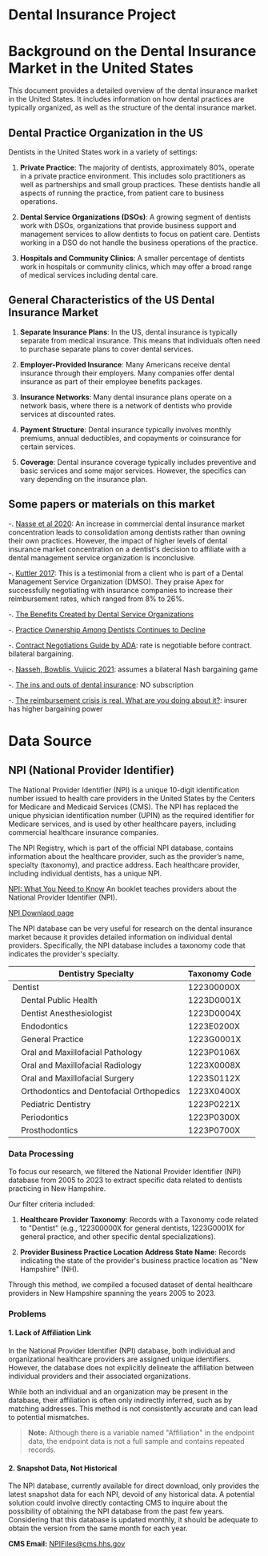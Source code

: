 # Dental Insurance Project
 
# Background on the Dental Insurance Market in the United States

This document provides a detailed overview of the dental insurance market in the United States. It includes information on how dental practices are typically organized, as well as the structure of the dental insurance market.

## Dental Practice Organization in the US

Dentists in the United States work in a variety of settings:

1. **Private Practice**: The majority of dentists, approximately 80%, operate in a private practice environment. This includes solo practitioners as well as partnerships and small group practices. These dentists handle all aspects of running the practice, from patient care to business operations.

2. **Dental Service Organizations (DSOs)**: A growing segment of dentists work with DSOs, organizations that provide business support and management services to allow dentists to focus on patient care. Dentists working in a DSO do not handle the business operations of the practice.

3. **Hospitals and Community Clinics**: A smaller percentage of dentists work in hospitals or community clinics, which may offer a broad range of medical services including dental care.

## General Characteristics of the US Dental Insurance Market

1. **Separate Insurance Plans**: In the US, dental insurance is typically separate from medical insurance. This means that individuals often need to purchase separate plans to cover dental services.

2. **Employer-Provided Insurance**: Many Americans receive dental insurance through their employers. Many companies offer dental insurance as part of their employee benefits packages.

3. **Insurance Networks**: Many dental insurance plans operate on a network basis, where there is a network of dentists who provide services at discounted rates.

4. **Payment Structure**: Dental insurance typically involves monthly premiums, annual deductibles, and copayments or coinsurance for certain services.

5. **Coverage**: Dental insurance coverage typically includes preventive and basic services and some major services. However, the specifics can vary depending on the insurance plan.


## Some papers or materials on this market
-. [Nasse et al 2020](Documents/References/Nasseh%20et%20al._2020.pdf): An increase in commercial dental insurance market concentration leads to consolidation among dentists rather than owning their own practices. However, the impact of higher levels of dental insurance market concentration on a dentist's decision to affiliate with a dental management service organization is inconclusive.

-. [Kuttler 2017](https://www.groupdentistrynow.com/dso-group-blog/dso-case-study-reimbursement/): This is a testimonial from a client who is part of a Dental Management Service Organization (DMSO). They praise Apex for successfully negotiating with insurance companies to increase their reimbursement rates, which ranged from 8% to 26%. 

-. [The Benefits Created by Dental Service Organizations](Documents/References/DSOFinal.pdf)

-. [Practice Ownership Among Dentists Continues to Decline](https://www.ada.org/-/media/project/ada-organization/ada/ada-org/files/resources/research/hpi/hpigraphic_practice_ownership_among_dentists_decline.pdf)

-. [Contract Negotiations Guide by ADA](https://www.ada.org/resources/practice/dental-insurance/contract-negotiations-guide): rate is negotiable before contract. bilateral bargaining.

-. [Nasseh, Bowblis, Vujicic 2021](Documents/References/Nasseh,%20Bowblis,%20Vujicic_2021.pdf): assumes a bilateral Nash bargaining game

-. [The ins and outs of dental insurance](https://www.sciencedirect.com/science/article/abs/pii/S0002817714644111?via%3Dihub): NO subscription 

-. [The reimbursement crisis is real. What are you doing about it?](https://www.dentaleconomics.com/macro-op-ed/article/16386229/the-reimbursement-crisis-is-real-what-are-you-doing-about-it): insurer has higher bargaining power

# Data Source
## NPI (National Provider Identifier) 

The National Provider Identifier (NPI) is a unique 10-digit identification number issued to health care providers in the United States by the Centers for Medicare and Medicaid Services (CMS). The NPI has replaced the unique physician identification number (UPIN) as the required identifier for Medicare services, and is used by other healthcare payers, including commercial healthcare insurance companies.

The NPI Registry, which is part of the official NPI database, contains information about the healthcare provider, such as the provider’s name, specialty (taxonomy), and practice address. Each healthcare provider, including individual dentists, has a unique NPI.

[NPI: What You Need to Know](https://www.cms.gov/outreach-and-education/medicare-learning-network-mln/mlnproducts/downloads/npi-what-you-need-to-know.pdf) An booklet teaches providers about the National Provider Identifier (NPI). 

[NPI Downlaod page](https://download.cms.gov/nppes/NPI_Files.html)

The NPI database can be very useful for research on the dental insurance market because it provides detailed information on individual dental providers. Specifically, the NPI database includes a taxonomy code that indicates the provider's specialty.

| Dentistry Specialty | Taxonomy Code |
|---|---|
| Dentist | 122300000X |
| &nbsp;&nbsp;&nbsp;&nbsp;Dental Public Health | 1223D0001X |
| &nbsp;&nbsp;&nbsp;&nbsp;Dentist Anesthesiologist | 1223D0004X |
| &nbsp;&nbsp;&nbsp;&nbsp;Endodontics | 1223E0200X |
| &nbsp;&nbsp;&nbsp;&nbsp;General Practice | 1223G0001X |
| &nbsp;&nbsp;&nbsp;&nbsp;Oral and Maxillofacial Pathology | 1223P0106X |
| &nbsp;&nbsp;&nbsp;&nbsp;Oral and Maxillofacial Radiology | 1223X0008X |
| &nbsp;&nbsp;&nbsp;&nbsp;Oral and Maxillofacial Surgery | 1223S0112X |
| &nbsp;&nbsp;&nbsp;&nbsp;Orthodontics and Dentofacial Orthopedics | 1223X0400X |
| &nbsp;&nbsp;&nbsp;&nbsp;Pediatric Dentistry | 1223P0221X |
| &nbsp;&nbsp;&nbsp;&nbsp;Periodontics | 1223P0300X |
| &nbsp;&nbsp;&nbsp;&nbsp;Prosthodontics | 1223P0700X |

### Data Processing

To focus our research, we filtered the National Provider Identifier (NPI) database from 2005 to 2023 to extract specific data related to dentists practicing in New Hampshire.

Our filter criteria included:

1. **Healthcare Provider Taxonomy**: Records with a Taxonomy code related to "Dentist" (e.g., 122300000X for general dentists, 1223G0001X for general practice, and other specific dental specializations).

2. **Provider Business Practice Location Address State Name**: Records indicating the state of the provider's business practice location as "New Hampshire" (NH).

Through this method, we compiled a focused dataset of dental healthcare providers in New Hampshire spanning the years 2005 to 2023.

### Problems

#### 1. Lack of Affiliation Link
In the National Provider Identifier (NPI) database, both individual and organizational healthcare providers are assigned unique identifiers. However, the database does not explicitly delineate the affiliation between individual providers and their associated organizations.

While both an individual and an organization may be present in the database, their affiliation is often only indirectly inferred, such as by matching addresses. This method is not consistently accurate and can lead to potential mismatches.

> **Note:** Although there is a variable named "Affiliation" in the endpoint data, the endpoint data is not a full sample and contains repeated records.

#### 2. Snapshot Data, Not Historical
The NPI database, currently available for direct download, only provides the latest snapshot data for each NPI, devoid of any historical data. A potential solution could involve directly contacting CMS to inquire about the possibility of obtaining the NPI database from the past few years. Considering that this database is updated monthly, it should be adequate to obtain the version from the same month for each year.

**CMS Email:** [NPIFiles@cms.hhs.gov](mailto:NPIFiles@cms.hhs.gov)
